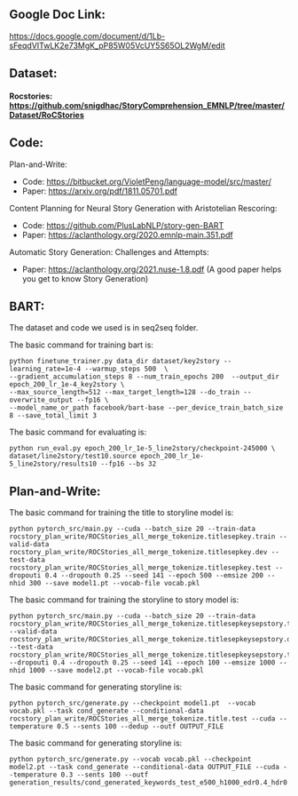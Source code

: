 ## Google Doc Link:
https://docs.google.com/document/d/1Lb-sFeqdVITwLK2e73MgK_pP85W05VcUY5S65OL2WgM/edit

## Dataset:
#### Rocstories: https://github.com/snigdhac/StoryComprehension_EMNLP/tree/master/Dataset/RoCStories

## Code:
Plan-and-Write: <br>
* Code: https://bitbucket.org/VioletPeng/language-model/src/master/ <br>
* Paper: https://arxiv.org/pdf/1811.05701.pdf

Content Planning for Neural Story Generation with Aristotelian Rescoring: <br>
* Code: https://github.com/PlusLabNLP/story-gen-BART <br>
* Paper: https://aclanthology.org/2020.emnlp-main.351.pdf <br>

Automatic Story Generation: Challenges and Attempts: <br>
* Paper: https://aclanthology.org/2021.nuse-1.8.pdf
(A good paper helps you get to know Story Generation)

## BART:
The dataset and code we used is in seq2seq folder.

The basic command for training bart is:
```
python finetune_trainer.py data_dir dataset/key2story --learning_rate=1e-4 --warmup_steps 500  \
--gradient_accumulation_steps 8 --num_train_epochs 200  --output_dir epoch_200_lr_1e-4_key2story \
--max_source_length=512 --max_target_length=128 --do_train --overwrite_output --fp16 \
--model_name_or_path facebook/bart-base --per_device_train_batch_size 8 --save_total_limit 3
```

The basic command for evaluating is:
```
python run_eval.py epoch_200_lr_1e-5_line2story/checkpoint-245000 \
dataset/line2story/test10.source epoch_200_lr_1e-5_line2story/results10 --fp16 --bs 32
```
## Plan-and-Write:
The basic command for training the title to storyline model is:
```
python pytorch_src/main.py --cuda --batch_size 20 --train-data rocstory_plan_write/ROCStories_all_merge_tokenize.titlesepkey.train --valid-data rocstory_plan_write/ROCStories_all_merge_tokenize.titlesepkey.dev --test-data rocstory_plan_write/ROCStories_all_merge_tokenize.titlesepkey.test --dropouti 0.4 --dropouth 0.25 --seed 141 --epoch 500 --emsize 200 --nhid 300 --save model1.pt --vocab-file vocab.pkl
```

The basic command for training the storyline to story model is:
```
python pytorch_src/main.py --cuda --batch_size 20 --train-data rocstory_plan_write/ROCStories_all_merge_tokenize.titlesepkeysepstory.train --valid-data rocstory_plan_write/ROCStories_all_merge_tokenize.titlesepkeysepstory.dev --test-data rocstory_plan_write/ROCStories_all_merge_tokenize.titlesepkeysepstory.test --dropouti 0.4 --dropouth 0.25 --seed 141 --epoch 100 --emsize 1000 --nhid 1000 --save model2.pt --vocab-file vocab.pkl
```

The basic command for generating storyline is:
```
python pytorch_src/generate.py --checkpoint model1.pt  --vocab vocab.pkl --task cond_generate --conditional-data rocstory_plan_write/ROCStories_all_merge_tokenize.title.test --cuda --temperature 0.5 --sents 100 --dedup --outf OUTPUT_FILE
```

The basic command for generating storyline is:
```
python pytorch_src/generate.py --vocab vocab.pkl --checkpoint model2.pt --task cond_generate --conditional-data OUTPUT_FILE --cuda --temperature 0.3 --sents 100 --outf generation_results/cond_generated_keywords_test_e500_h1000_edr0.4_hdr0.1_t0.15.txt_lm_e1000_h1500_edr0.2_hdr0.1_t0.3.txt
```
